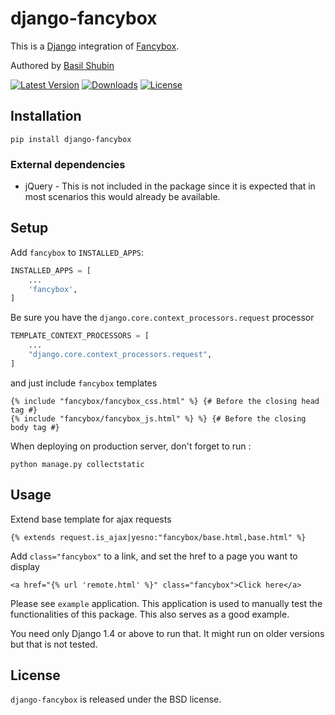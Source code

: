 django-fancybox
===============

This is a [Django](https://www.djangoproject.com/) integration of [Fancybox](http://fancyapps.com/fancybox/).

Authored by [Basil Shubin](https://github.com/bashu)

[![Latest Version](https://img.shields.io/pypi/v/django-fancybox.svg)](https://pypi.python.org/pypi/django-fancybox/)
[![Downloads](https://img.shields.io/pypi/dm/django-fancybox.svg)](https://pypi.python.org/pypi/django-fancybox/)
[![License](https://img.shields.io/github/license/bashu/django-fancybox.svg)](https://pypi.python.org/pypi/django-fancybox/)

## Installation
```shell
pip install django-fancybox
```
### External dependencies

* jQuery - This is not included in the package since it is expected that in most scenarios this would already be available.

## Setup

Add `fancybox` to  `INSTALLED_APPS`:
```python
INSTALLED_APPS = [
	...
	'fancybox',
]
```
Be sure you have the `django.core.context_processors.request` processor
```python
TEMPLATE_CONTEXT_PROCESSORS = [
	...
	"django.core.context_processors.request",
]
```
and just include `fancybox` templates
```html+django
{% include "fancybox/fancybox_css.html" %} {# Before the closing head tag #}
{% include "fancybox/fancybox_js.html" %} %} {# Before the closing body tag #}
```
When deploying on production server, don't forget to run :
```shell
python manage.py collectstatic
```    
## Usage

Extend base template for ajax requests
```html+django
{% extends request.is_ajax|yesno:"fancybox/base.html,base.html" %}
```
Add `class="fancybox"` to a link, and set the href to a page you want to display
```html+django
<a href="{% url 'remote.html' %}" class="fancybox">Click here</a>
```
Please see `example` application. This application is used to manually test the functionalities of this package. This also serves as a good example.

You need only Django 1.4 or above to run that. It might run on older versions but that is not tested.

## License

`django-fancybox` is released under the BSD license.
